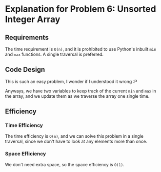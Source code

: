 # Explanation for Problem 6:  Unsorted Integer Array

## Requirements
The time requirement is `O(n)`, and it is prohibited to use Python's inbuilt `min` and `max` functions. A single traversal is preferred.

## Code Design
This is such an easy problem, I wonder if I understood it wrong :P

Anyways, we have two variables to keep track of the current `min` and `max` in the array, and we update them as we traverse the array one single time.

## Efficiency

### Time Efficiency
The time efficiency is `O(n)`, and we can solve this problem in a single traversal, since we don't have to look at any elements more than once.

### Space Efficiency
We don't need extra space, so the space efficiency is `O(1)`.